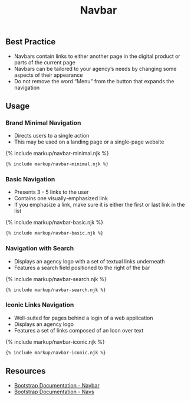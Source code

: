 ﻿---
title: Navbar
summary: Navbars allow users to move around digital products.
tags: components
layout: guide
eleventyNavigation:
  key: Navbar
  parent: Components
  order: 200
  excerpt: Navbars allow users to move around digital products.
  img: /img/illustrations/illus-navbar.svg
---

## Best Practice
- Navbars contain links to either another page in the digital product or parts of the current page
- Navbars can be tailored to your agency’s needs by changing some aspects of their appearance
- Do not remove the word “Menu” from the button that expands the navigation  

## Usage

### Brand Minimal Navigation
- Directs users to a single action 
- This may be used on a landing page or a single-page website

{% include markup/navbar-minimal.njk %}
``` html
{% include markup/navbar-minimal.njk %}
```

### Basic Navigation
- Presents 3 - 5 links to the user
- Contains one visually-emphasized link
- If you emphasize a link, make sure it is either the first or last link in the list

{% include markup/navbar-basic.njk %}
``` html
{% include markup/navbar-basic.njk %}
```

### Navigation with Search
- Displays an agency logo with a set of textual links underneath 
- Features a search field positioned to the right of the bar

{% include markup/navbar-search.njk %}
``` html
{% include markup/navbar-search.njk %}
```

### Iconic Links Navigation
* Well-suited for pages behind a login of a web application
* Displays an agency logo
* Features a set of links composed of an Icon over text

{% include markup/navbar-iconic.njk %}
``` html
{% include markup/navbar-iconic.njk %}
```

## Resources
* <a href="https://getbootstrap.com/docs/4.5/components/navbar/" target="_blank">Bootstrap Documentation - Navbar</a> 
* <a href="https://getbootstrap.com/docs/4.5/components/navs/" target="_blank">Bootstrap Documentation - Navs</a> 
